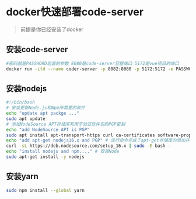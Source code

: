 # docker快速部署code-server

> 前提是你已经安装了docker

## 安装code-server

```sh
#密码就是PASSWORD后面的参数 8080是code-server容器端口 5172是vue项目的端口
docker run -itd --name coder-server -p 8082:8080 -p 5172:5172 -e PASSWORD=123 codercom/code-server:latest
```

## 安装nodejs

```sh
#!/bin/bash
# 安装更新Node.js和Npm所需要的软件
echo "update apt packge ..."
sudo apt update
# 添加NodeSource APT存储库和用于验证软件包的PGP密钥
echo "add NodeSource APT is PGP"
sudo apt install apt-transport-https curl ca-certificates software-properties-common
echo "add apt-get nodejs16.x and PGP" # 该行命令完成了apt-get存储库的添加并添加了PGP密钥
curl -sL https://deb.nodesource.com/setup_16.x | sudo -E bash -
echo "install nodejs and npm...." # 安装Node
sudo apt-get install -y nodejs
```

## 安装yarn

```sh
sudo npm install --global yarn
```

